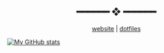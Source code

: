 <h2 align="center"> ━━━━━━ ❖ ━━━━━━ </h2>

<div align="center">
	<a href="https://home.kizu.cf">website</a> |
	<a href="https://github.com/TheRealKizu/dotfiles">dotfiles</a>
</div>

<p/>

[![My GitHub stats](https://github-readme-stats.vercel.app/api?username=TheRealKizu&show_icons=true&title_color=84a0c6&bg_color=13141d&icon_color=89b8c2&text_color=84a0c6)](https://github.com/anuraghazra/github-readme-stats)